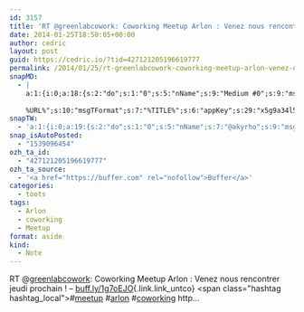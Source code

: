 ```yaml
---
id: 3157
title: 'RT @greenlabcowork: Coworking Meetup Arlon : Venez nous rencontrer jeudi prochain ! &#8211; buff.ly/1g7oEJO #meetup #arlon #coworking http…'
date: 2014-01-25T18:50:05+00:00
author: cedric
layout: post
guid: https://cedric.io/?tid=427121205196619777
permalink: /2014/01/25/rt-greenlabcowork-coworking-meetup-arlon-venez-nous-rencontrer-jeudi-prochain-buff-ly-1g7oejo-meetup-arlon-coworking-http/
snapMD:
  - |
    a:1:{i:0;a:18:{s:2:"do";s:1:"0";s:5:"nName";s:9:"Medium #0";s:9:"msgFormat";s:19:"%FULLTEXT%
    
    %URL%";s:10:"msgTFormat";s:7:"%TITLE%";s:6:"appKey";s:29:"x5g9a34l5z294i5y2q284e4g54454";s:6:"appSec";s:85:"d3h0a44e4s2b4i5u2r234m5f5b4v2l5q2a444h574347464a454x2w20374447494c484b4w2c464f5u2d4z2";s:8:"inclTags";s:1:"1";s:7:"fltrsOn";i:0;s:5:"fltrs";a:0:{}s:7:"proxyOn";i:0;s:7:"useSURL";i:0;s:1:"v";i:350;s:4:"publ";s:1:"0";s:11:"accessToken";s:65:"2353413aa5437433e5648ccf74a16119308317c52d1a24d8ed99f26add037528a";s:12:"appAppUserID";s:65:"104b21fd8da79171a6e7bf800d03b4b761204f242935e05d2d86850a6b1635f77";s:14:"appAppUserName";s:26:"Cédric Bousmanne (akyrho)";s:13:"appAppUserURL";s:26:"https://medium.com/@akyrho";s:7:"pubList";a:0:{}}}
snapTW:
  - 'a:1:{i:0;a:19:{s:2:"do";s:1:"0";s:5:"nName";s:7:"@akyrho";s:9:"msgFormat";s:26:"%TITLE%. %EXCERPT% - %URL%";s:6:"appKey";s:55:"x5g9a8325v2y475r3c4m48584n53446p423r3r5u3e356j5j3k4r2p3";s:6:"appSec";s:105:"d3h0a94o46415u594v3q5l5n5l4r4x474x4j484o473u4i5w2m4k494z2k344n306n5r3l5v2s554p4n3p3k45495c3z4v4d3m3u5w525";s:7:"fltrsOn";i:0;s:5:"fltrs";a:0:{}s:7:"proxyOn";i:0;s:7:"useSURL";i:0;s:1:"v";i:350;s:5:"twURL";s:25:"http://twitter.com/akyrho";s:11:"accessToken";s:50:"6678782-Eyg60SCeh7762DEIsYtTPD5GVeOuSN8ATMdF2Lpppe";s:14:"accessTokenSec";s:45:"PgGDCbcYLJnR5esZjY9ID72A33mUNCYnQwaQTBsojSJNa";s:5:"tw140";i:0;s:10:"riComments";s:1:"1";s:11:"riCommentsM";s:1:"1";s:12:"riCommentsAA";s:1:"1";s:8:"attchImg";s:1:"1";s:9:"wpImgSize";s:4:"full";}}'
snap_isAutoPosted:
  - "1539096454"
ozh_ta_id:
  - "427121205196619777"
ozh_ta_source:
  - '<a href="https://buffer.com" rel="nofollow">Buffer</a>'
categories:
  - toots
tags:
  - Arlon
  - coworking
  - Meetup
format: aside
kind:
  - Note
---
```

RT <span class="username username_linked">@<a href="https://twitter.com/greenlabcowork" title="Greenlab Coworking">greenlabcowork</a></span>: Coworking Meetup Arlon : Venez nous rencontrer jeudi prochain ! &#8211; [buff.ly/1g7oEJO](http://buff.ly/1g7oEJO "http://buff.ly/1g7oEJO"){.link.link_untco} <span class="hashtag hashtag_local">#<a href="https://cedric.io/tag/meetup/">meetup</a> <span class="hashtag hashtag_local">#<a href="https://cedric.io/tag/arlon/">arlon</a> <span class="hashtag hashtag_local">#<a href="https://cedric.io/tag/coworking/">coworking</a> http…</p>